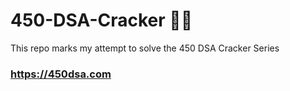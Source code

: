 # 450-DSA-Cracker 👨‍💻
This repo marks my attempt to solve the 450 DSA Cracker Series

### https://450dsa.com
